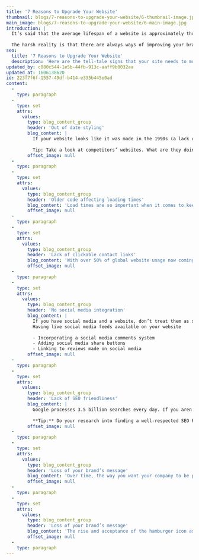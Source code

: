 ```yaml
---
title: '7 Reasons to Upgrade Your Website'
thumbnail: blogs/7-reasons-to-upgrade-your-website/6-thumbnail-image.jpg
main_image: blogs/7-reasons-to-upgrade-your-website/6-main-image.jpg
introduction: |
  It’s said that the average lifespan of a website is approximately three years. And whilst that’s more of a guideline statistic rather than something to set your watch by, you should always be questioning if your website is still fit for purpose.
  
  The harsh reality is that there are always ways of improving your brand’s online presence. That said, pinpointing which areas require refinement can often be quite the conundrum. Lucky for you, we’ve provided a handy list of seven key indicators that your site needs to move with the times. Don’t say we don’t do anything for you...
seo:
  title: '7 Reasons to Upgrade Your Website'
  description: 'Here are the tell-tale signs that your site needs to move with the times. Call us on 01253 297900.'
updated_by: c080c544-1e5b-44fb-913c-aaff9b0032aa
updated_at: 1606138620
id: 223f7f6f-1557-49df-b414-e335b445e0ad
content:
  -
    type: paragraph
  -
    type: set
    attrs:
      values:
        type: blog_content_group
        header: 'Out of date styling'
        blog_content: |
          If your website looks like it was made in the 1990s (a lack of structure or use of more than 3 colours could be a tell-tale sign of this), then perhaps you could benefit from revising the design. If things look like they haven’t been updated in a while, what message will that send to your users? After all, a website is your shop window to the world.
          
          Tip: Take a look at competitors’ websites. What are they doing well? Are there any websites outside of your industry that you like the look of? Could they offer some guidance with regards to style?
        offset_image: null
  -
    type: paragraph
  -
    type: set
    attrs:
      values:
        type: blog_content_group
        header: 'Older code affecting loading times'
        blog_content: 'Load times are so important when it comes to keeping audiences engaged – this is an element of web design that cannot be ignored. If pages on your site take longer than a few seconds to load over broadband, it could mean that the coding on your site is outdated. A few minor tweaks can usually fix this with minimum fuss. Nevertheless, with Google boosting the search rankings for faster-loading websites, it pays to focus your attention on how long your site takes to appear before the eyes of users.'
        offset_image: null
  -
    type: paragraph
  -
    type: set
    attrs:
      values:
        type: blog_content_group
        header: 'Lack of clickable contact links'
        blog_content: 'With over 50% of global website usage now coming from mobile users, you really can’t afford not to have clickable contact links. If you can incorporate a way for mobile users to call or email straight from a handheld device, you’re making the audience’s journey from window shopper to customer dramatically easier.'
        offset_image: null
  -
    type: paragraph
  -
    type: set
    attrs:
      values:
        type: blog_content_group
        header: 'No social media integration'
        blog_content: |
          If you have social media and a website, don’t treat them as separate entities – there should be an overlap between the two. The easiest ways to achieve this include:
          Having live social media feeds available on your website
          
          - Incorporating a social media comments system
          - Adding social media share buttons
          - Linking to reviews made on social media
        offset_image: null
  -
    type: paragraph
  -
    type: set
    attrs:
      values:
        type: blog_content_group
        header: 'Lack of SEO friendliness'
        blog_content: |
          Google processes 3.5 billion searches every day. If you aren’t maximising how and where your website ranks with search engines, how much search traffic could you be inadvertently directing towards your competitors?
          
          **Tip:** Do your research into finding a well-respected SEO Professional. Results can take time to take effect – nothing is instant with SEO.
        offset_image: null
  -
    type: paragraph
  -
    type: set
    attrs:
      values:
        type: blog_content_group
        header: 'Loss of your brand’s message'
        blog_content: 'Over time, the way you want your company to be perceived can change. As a result, the tone of voice used on social media can end up very different to that of the website, for example. It is much more reassuring for the client if the tone of voice is consistent – this means employing the same messaging across the website as on social media, as well as any other medium the user may encounter in relation to your company.'
        offset_image: null
  -
    type: paragraph
  -
    type: set
    attrs:
      values:
        type: blog_content_group
        header: 'Loss of your brand’s message'
        blog_content: 'The rise and acceptance of the hamburger icon as modern-day site menu has made navigating around a website a smooth and easy journey, an example of modern web design which begs the question: is your navigation system archaic? Do links no longer go where they should? Is it not plain and obvious what the user will find when they click a link? Users will often leave a site that they can’t navigate smoothly.'
        offset_image: null
  -
    type: paragraph
---
```

